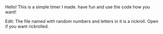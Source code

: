 Hello! This is a simple timer I made.
have fun and use the code how you want! 

Edit: The file named with random numbers and letters in it is a rickroll. Open if you want rickrolled.
